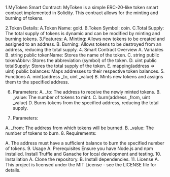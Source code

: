 1.MyToken Smart Contract:
MyToken is a simple ERC-20-like token smart contract implemented in Solidity. This contract allows for the minting and burning of tokens.

2.Token Details:
A.Token Name: gold.
B.Token Symbol: coin.
C.Total Supply: The total supply of tokens is dynamic and can be modified by minting and burning tokens.
3.Features:
A. Minting: Allows new tokens to be created and assigned to an address.
B. Burning: Allows tokens to be destroyed from an address, reducing the total supply.
4. Smart Contract Overview
A. Variables
B. string public tokenName: Stores the name of the token.
C. string public tokenAbbrv: Stores the abbreviation (symbol) of the token.
D. uint public totalSupply: Stores the total supply of the token.
E. mapping(address => uint) public balances: Maps addresses to their respective token balances.
5. Functions
A. mint(address _to, uint _value)
B. Mints new tokens and assigns them to the specified address.

6. Parameters:
A. _to: The address to receive the newly minted tokens.
B. _value: The number of tokens to mint.
C. burn(address _from, uint _value)
D. Burns tokens from the specified address, reducing the total supply.

7. Parameters:

A. _from: The address from which tokens will be burned.
B. _value: The number of tokens to burn.
8. Requirements:

A. The address must have a sufficient balance to burn the specified number of tokens.
9. Usage
A. Prerequisites
   Ensure you have Node.js and npm installed.
   Install Truffle and Ganache for local development and testing.
10. Installation
A. Clone the repository.
B. Install dependencies.
11. License
A. This project is licensed under the MIT License - see the LICENSE file for details.
